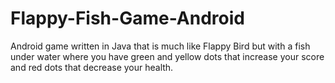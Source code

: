 # Flappy-Fish-Game-Android
Android game written in Java that is much like Flappy Bird but with a fish under water where you have green and yellow dots that increase your score and red dots that decrease your health.
